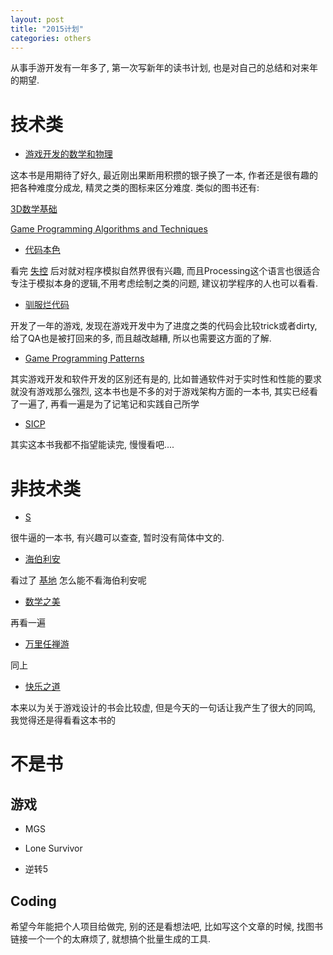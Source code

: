 ```yaml
---
layout: post
title: "2015计划"
categories: others
---
```


从事手游开发有一年多了, 第一次写新年的读书计划, 也是对自己的总结和对来年的期望.

# 技术类 #

* [游戏开发的数学和物理]

这本书是用期待了好久, 最近刚出果断用积攒的银子换了一本, 作者还是很有趣的把各种难度分成龙, 精灵之类的图标来区分难度. 类似的图书还有:

[3D数学基础]

[Game Programming Algorithms and Techniques]

* [代码本色]

看完 [失控] 后对就对程序模拟自然界很有兴趣, 而且Processing这个语言也很适合专注于模拟本身的逻辑,不用考虑绘制之类的问题, 建议初学程序的人也可以看看.

* [驯服烂代码]

开发了一年的游戏, 发现在游戏开发中为了进度之类的代码会比较trick或者dirty, 给了QA也是被打回来的多, 而且越改越糟, 所以也需要这方面的了解.

* [Game Programming Patterns]

其实游戏开发和软件开发的区别还有是的, 比如普通软件对于实时性和性能的要求就没有游戏那么强烈, 这本书也是不多的对于游戏架构方面的一本书, 其实已经看了一遍了, 再看一遍是为了记笔记和实践自己所学

* [SICP]

其实这本书我都不指望能读完, 慢慢看吧....

# 非技术类 #

* [S]

很牛逼的一本书, 有兴趣可以查查, 暂时没有简体中文的.

* [海伯利安]

看过了 [基地] 怎么能不看海伯利安呢

* [数学之美]

再看一遍

* [万里任禅游]

同上

* [快乐之道]

本来以为关于游戏设计的书会比较虚, 但是今天的一句话让我产生了很大的同鸣, 我觉得还是得看看这本书的

# 不是书 #

## 游戏 ##

* MGS

* Lone Survivor

* 逆转5

## Coding ##

希望今年能把个人项目给做完, 别的还是看想法吧, 比如写这个文章的时候, 找图书链接一个一个的太麻烦了, 就想搞个批量生成的工具.


[驯服烂代码]:<http://book.douban.com/subject/26208707/>
[SICP]:<http://book.douban.com/subject/1148282/>
[海伯利安]:<http://book.douban.com/subject/2052049/>
[游戏开发的数学和物理]:<http://www.ituring.com.cn/book/1373>
[代码本色]:<http://www.ituring.com.cn/book/1292>
[数学之美]:<http://book.douban.com/subject/10750155/>
[S]:<http://book.douban.com/subject/25897476/>
[快乐之道]:<http://book.douban.com/subject/25982547/>
[人件]:<http://book.douban.com/subject/25956450/>
[Game Programming Patterns]:<http://gameprogrammingpatterns.com/>
[3D数学基础]:<http://book.douban.com/subject/1400419/>
[Game Programming Algorithms and Techniques]:<http://book.douban.com/subject/25779461/>
[失控]: <http://book.douban.com/subject/5375620/>
[万里任禅游]: <http://book.douban.com/subject/1855097/>
[基地]:<http://book.douban.com/subject/1258490/>
